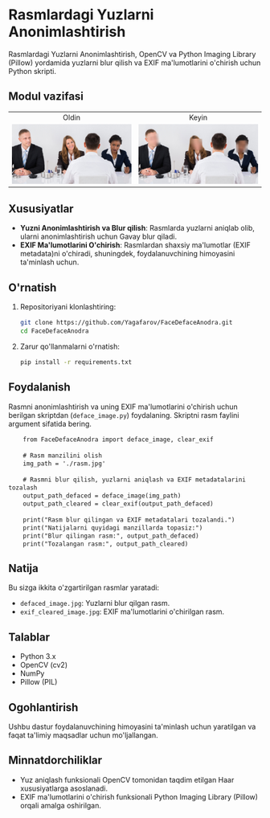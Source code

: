 # Rasmlardagi Yuzlarni Anonimlashtirish

Rasmlardagi Yuzlarni Anonimlashtirish, OpenCV va Python Imaging Library (Pillow) yordamida yuzlarni blur qilish va EXIF ma'lumotlarini o'chirish uchun Python skripti.

## Modul vazifasi

<table>
  <tr>
    <td align="center">Oldin</td>
    <td align="center">Keyin</td>
  </tr>
  <tr>
    <td><img src="https://github.com/Yagafarov/FaceDefaceAnodra/raw/main/rasm.jpg" alt="Before Image" width="400"/></td>
    <td><img src="https://github.com/Yagafarov/FaceDefaceAnodra/raw/main/test/defaced_rasm.jpg" alt="After Image" width="400"/></td>
  </tr>
</table>

## Xususiyatlar

- **Yuzni Anonimlashtirish va Blur qilish**: Rasmlarda yuzlarni aniqlab olib, ularni anonimlashtirish uchun Gavay blur qiladi.
- **EXIF Ma'lumotlarini O'chirish**: Rasmlardan shaxsiy ma'lumotlar (EXIF metadata)ni o'chiradi, shuningdek, foydalanuvchining himoyasini ta'minlash uchun.

## O'rnatish

1. Repositoriyani klonlashtiring:

    ```bash
    git clone https://github.com/Yagafarov/FaceDefaceAnodra.git
    cd FaceDefaceAnodra
    ```

2. Zarur qo'llanmalarni o'rnatish:

    ```bash
    pip install -r requirements.txt
    ```

## Foydalanish

Rasmni anonimlashtirish va uning EXIF ma'lumotlarini o'chirish uchun berilgan skriptdan (`deface_image.py`) foydalaning. Skriptni rasm faylini argument sifatida bering.

```code
	from FaceDefaceAnodra import deface_image, clear_exif

	# Rasm manzilini olish
	img_path = './rasm.jpg'

	# Rasmni blur qilish, yuzlarni aniqlash va EXIF metadatalarini tozalash
	output_path_defaced = deface_image(img_path)
	output_path_cleared = clear_exif(output_path_defaced)

	print("Rasm blur qilingan va EXIF metadatalari tozalandi.")
	print("Natijalarni quyidagi manzillarda topasiz:")
	print("Blur qilingan rasm:", output_path_defaced)
	print("Tozalangan rasm:", output_path_cleared)

```
## Natija

Bu sizga ikkita o'zgartirilgan rasmlar yaratadi:

- `defaced_image.jpg`: Yuzlarni blur qilgan rasm.
- `exif_cleared_image.jpg`: EXIF ma'lumotlarini o'chirilgan rasm.


## Talablar

- Python 3.x
- OpenCV (cv2)
- NumPy
- Pillow (PIL)

## Ogohlantirish

Ushbu dastur foydalanuvchining himoyasini ta'minlash uchun yaratilgan va faqat ta'limiy maqsadlar uchun mo'ljallangan. 

## Minnatdorchiliklar

- Yuz aniqlash funksionali OpenCV tomonidan taqdim etilgan Haar xususiyatlarga asoslanadi.
- EXIF ma'lumotlarini o'chirish funksionali Python Imaging Library (Pillow) orqali amalga oshirilgan.




